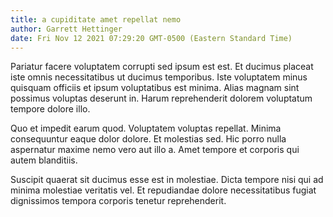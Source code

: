 ```yaml
---
title: a cupiditate amet repellat nemo
author: Garrett Hettinger
date: Fri Nov 12 2021 07:29:20 GMT-0500 (Eastern Standard Time)
---
```

Pariatur facere voluptatem corrupti sed ipsum est est. Et ducimus placeat iste omnis necessitatibus ut ducimus temporibus. Iste voluptatem minus quisquam officiis et ipsum voluptatibus est minima. Alias magnam sint possimus voluptas deserunt in. Harum reprehenderit dolorem voluptatum tempore dolore illo.

 Quo et impedit earum quod. Voluptatem voluptas repellat. Minima consequuntur eaque dolor dolore. Et molestias sed. Hic porro nulla aspernatur maxime nemo vero aut illo a. Amet tempore et corporis qui autem blanditiis.

 Suscipit quaerat sit ducimus esse est in molestiae. Dicta tempore nisi qui ad minima molestiae veritatis vel. Et repudiandae dolore necessitatibus fugiat dignissimos tempora corporis tenetur reprehenderit.